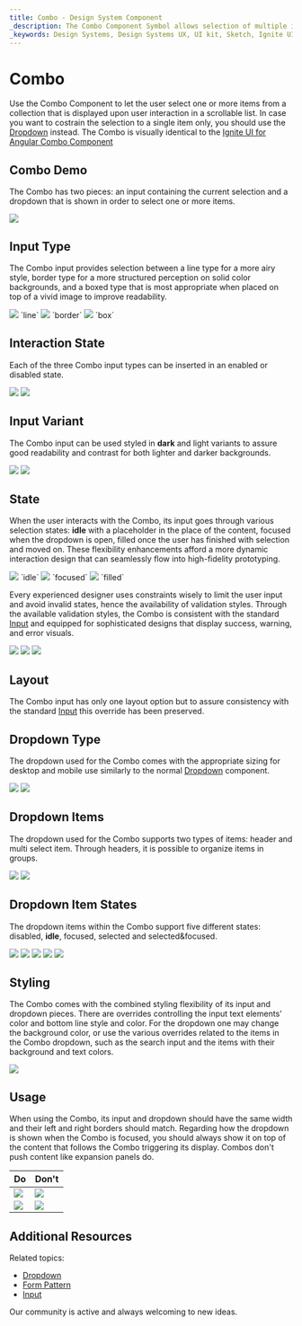 ```yaml
---
title: Combo - Design System Component
_description: The Combo Component Symbol allows selection of multiple items from a collection.
_keywords: Design Systems, Design Systems UX, UI kit, Sketch, Ignite UI for Angular, Sketch to Angular, Sketch to Angular, Angular, Angular Design System, Export code from Sketch, Design Kits for Angular, Sketch HTML, Sketch to HTML, Sketch UI kits
---
```


# Combo

Use the Combo Component to let the user select one or more items from a collection that is displayed upon user interaction in a scrollable list. In case you want to costrain the selection to a single item only, you should use the [Dropdown](dropdown.md) instead. The Combo is visually identical to the [Ignite UI for Angular Combo Component](https://www.infragistics.com/products/ignite-ui-angular/angular/components/combo.html)

## Combo Demo

The Combo has two pieces: an input containing the current selection and a dropdown that is shown in order to select one or more items.

<img class="responsive-img" src="../images/combo_demo.png" srcset="../images/combo_demo@2x.png 2x" />

## Input Type

The Combo input provides selection between a line type for a more airy style, border type for a more structured perception on solid color backgrounds, and a boxed type that is most appropriate when placed on top of a vivid image to improve readability.

<img class="responsive-img" src="../images/combo_demo.png" srcset="../images/combo_demo@2x.png 2x" />
`line`

<img class="responsive-img" src="../images/combo_border.png" srcset="../images/combo_border@2x.png 2x" />
`border`

<img class="responsive-img" src="../images/combo_box.png" srcset="../images/combo_box@2x.png 2x" />
`box`

## Interaction State

Each of the three Combo input types can be inserted in an enabled or disabled state.

<img class="responsive-img" src="../images/combo_enabledstate.png" srcset="../images/combo_enabledstate@2x.png 2x" />
<img class="responsive-img" src="../images/combo_disabledstate.png" srcset="../images/combo_disabledstate@2x.png 2x" />

## Input Variant

The Combo input can be used styled in **dark** and light variants to assure good readability and contrast for both lighter and darker backgrounds.

<img class="responsive-img" src="../images/combo_demo.png" srcset="../images/combo_demo@2x.png 2x" />
<img class="responsive-img" src="../images/combo_light.png" srcset="../images/combo_light@2x.png 2x" />

## State

When the user interacts with the Combo, its input goes through various selection states: **idle** with a placeholder in the place of the content, focused when the dropdown is open, filled once the user has finished with selection and moved on. These flexibility enhancements afford a more dynamic interaction design that can seamlessly flow into high-fidelity prototyping.

<img class="responsive-img" src="../images/combo_idle.png" srcset="../images/combo_idle@2x.png 2x" />
`idle`

<img class="responsive-img" src="../images/combo_focused.png" srcset="../images/combo_focused@2x.png 2x" />
`focused`

<img class="responsive-img" src="../images/combo_filled.png" srcset="../images/combo_filled@2x.png 2x" />
`filled`

Every experienced designer uses constraints wisely to limit the user input and avoid invalid states, hence the availability of validation styles. Through the available validation styles, the Combo is consistent with the standard [Input](input.md) and equipped for sophisticated designs that display success, warning, and error visuals.

<img class="responsive-img" src="../images/combo_success.png" srcset="../images/combo_success@2x.png 2x" />
<img class="responsive-img" src="../images/combo_warning.png" srcset="../images/combo_warning@2x.png 2x" />
<img class="responsive-img" src="../images/combo_error.png" srcset="../images/combo_error@2x.png 2x" />

## Layout

The Combo input has only one layout option but to assure consistency with the standard [Input](input.md) this override has been preserved.

## Dropdown Type

The dropdown used for the Combo comes with the appropriate sizing for desktop and mobile use similarly to the normal [Dropdown](dropdown.md) component.

<img class="responsive-img" src="../images/combo_desktop.png" srcset="../images/combo_desktop@2x.png 2x" />
<img class="responsive-img" src="../images/combo_mobile.png" srcset="../images/combo_mobile@2x.png 2x" />

## Dropdown Items

The dropdown used for the Combo supports two types of items: header and multi select item. Through headers, it is possible to organize items in groups.

<img class="responsive-img" src="../images/combo_header.png" srcset="../images/combo_header@2x.png 2x" />
<img class="responsive-img" src="../images/combo_multiselect_item.png" srcset="../images/combo_multiselect_item@2x.png 2x" />

## Dropdown Item States

The dropdown items within the Combo support five different states: disabled, **idle**, focused, selected and selected&focused.

<img class="responsive-img" src="../images/combo_item_disabled.png" srcset="../images/combo_item_disabled@2x.png 2x" />
<img class="responsive-img" src="../images/combo_item_idle.png" srcset="../images/combo_item_idle@2x.png 2x" />
<img class="responsive-img" src="../images/combo_item_focused.png" srcset="../images/combo_item_focused@2x.png 2x" />
<img class="responsive-img" src="../images/combo_item_selected.png" srcset="../images/combo_item_selected@2x.png 2x" />
<img class="responsive-img" src="../images/combo_item_selected_focused.png" srcset="../images/combo_item_selected_focused@2x.png 2x" />

## Styling

The Combo comes with the combined styling flexibility of its input and dropdown pieces. There are overrides controlling the input text elements' color and bottom line style and color. For the dropdown one may change the background color, or use the various overrides related to the items in the Combo dropdown, such as the search input and the items with their background and text colors.

<img class="responsive-img" src="../images/combo_styling.png" srcset="../images/combo_styling@2x.png 2x" />

## Usage

When using the Combo, its input and dropdown should have the same width and their left and right borders should match. Regarding how the dropdown is shown when the Combo is focused, you should always show it on top of the content that follows the Combo triggering its display. Combos don't push content like expansion panels do.

| Do                                                                           | Don't                                                                            |
| ---------------------------------------------------------------------------- | -------------------------------------------------------------------------------- |
| <img class="responsive-img" src="../images/combo_do1.png" srcset="../images/combo_do1@2x.png 2x" /> | <img class="responsive-img" src="../images/combo_dont1.png" srcset="../images/combo_dont1@2x.png 2x" /> |
| <img class="responsive-img" src="../images/combo_do2.png" srcset="../images/combo_do2@2x.png 2x" /> | <img class="responsive-img" src="../images/combo_dont2.png" srcset="../images/combo_dont2@2x.png 2x" /> |

## Additional Resources

Related topics:

- [Dropdown](dropdown.md)
- [Form Pattern](../patterns/form.md)
- [Input](input.md)
  <div class="divider--half"></div>

Our community is active and always welcoming to new ideas.


